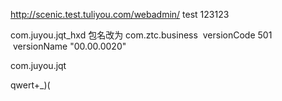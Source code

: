 http://scenic.test.tuliyou.com/webadmin/
test
123123


com.juyou.jqt_hxd
包名改为 com.ztc.business
 versionCode 501
 versionName "00.00.0020"


com.juyou.jqt


qwert+_)(